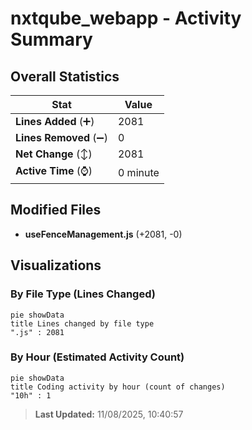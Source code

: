 # nxtqube_webapp - Activity Summary 

## Overall Statistics

| Stat                   | Value                                                             |
| ---------------------- | ----------------------------------------------------------------- |
| **Lines Added** (➕)   | 2081                                          |
| **Lines Removed** (➖) | 0                                        |
| **Net Change** (↕)    | 2081                |
| **Active Time** (⌚)   | 0 minute |


## Modified Files
- **useFenceManagement.js** (+2081, -0)

## Visualizations

### By File Type (Lines Changed)

```mermaid
pie showData
title Lines changed by file type
".js" : 2081
```

### By Hour (Estimated Activity Count)

```mermaid
pie showData
title Coding activity by hour (count of changes)
"10h" : 1
```


> **Last Updated:** 11/08/2025, 10:40:57